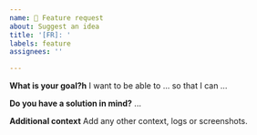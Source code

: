 ```yaml
---
name: 🧞 Feature request
about: Suggest an idea
title: '[FR]: '
labels: feature
assignees: ''

---
```


**What is your goal?h**
I want to be able to ... so that I can ... 

**Do you have a solution in mind?**
...

**Additional context**
Add any other context, logs or screenshots.

